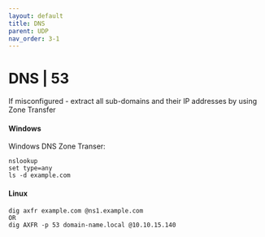 ```yaml
---
layout: default
title: DNS
parent: UDP
nav_order: 3-1
---
```

# DNS | 53
If misconfigured - extract all sub-domains and their IP addresses by using Zone Transfer

#### Windows
Windows DNS Zone Transer:
```
nslookup
set type=any
ls -d example.com
```

#### Linux
```
dig axfr example.com @ns1.example.com
OR
dig AXFR -p 53 domain-name.local @10.10.15.140
```

